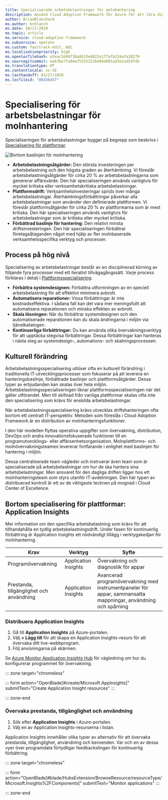 ```yaml
---
title: Specialiserade arbetsbelastningar för molnhantering
description: Använd Cloud Adoption Framework för Azure för att lära dig om specialiserade arbetsbelastningar för molnhantering.
author: BrianBlanchard
ms.author: brblanch
ms.date: 10/17/2019
ms.topic: article
ms.service: cloud-adoption-framework
ms.subservice: operate
ms.custom: fasttrack-edit, AQC
ms.localizationpriority: high
ms.openlocfilehash: e2eac3d49f38a8b15ed822e177afb224afa20270
ms.sourcegitcommit: ea63be7fa94a75335223bd84d065ad3ea1d54fdb
ms.translationtype: HT
ms.contentlocale: sv-SE
ms.lasthandoff: 03/27/2020
ms.locfileid: "80356437"
---
```

# <a name="workload-specialization-for-cloud-management"></a>Specialisering för arbetsbelastningar för molnhantering

Specialiseringen för arbetsbelastningar bygger på begrepp som beskrivs i [Specialisering för plattformar](./platform-specialization.md).

![Bortom baslinjen för molnhantering](../../_images/manage/beyond-the-baseline.png)

- **Arbetsbelastningsåtgärder:** Den största investeringen per arbetsbelastning och den högsta graden av återhämtning. Vi föreslår arbetsbelastningsåtgärder för cirka 20 % av arbetsbelastningarna som genererar affärsvärde. Den här specialiseringen används vanligtvis för mycket kritiska eller verksamhetskritiska arbetsbelastningar.
- **Plattformsdrift:** Verksamhetsinvesteringar sprids över många arbetsbelastningar. Återhämtningsförbättringar påverkar alla arbetsbelastningar som använder den definierade plattformen. Vi föreslår plattformsåtgärder för cirka 20 % av plattformarna som är mest kritiska. Den här specialiseringen används vanligtvis för arbetsbelastningar som är kritiska eller mycket kritiska.
- **Förbättrad baslinje för hantering:** Den relativt minsta driftsinvesteringen. Den här specialiseringen förbättrar företagsåtaganden något med hjälp av fler molnbaserade verksamhetsspecifika verktyg och processer.

## <a name="high-level-process"></a>Process på hög nivå

Specialisering av arbetsbelastningar består av en disciplinerad körning av följande fyra processer med ett iterativt tillvägagångssätt. Varje process förklaras i detalj i [Plattformsspecialisering](./platform-specialization.md).

- **Förbättra systemdesignen:** Förbättra utformningen av en speciell arbetsbelastning för att effektivt minimera avbrott.
- **Automatisera reparationer:** Vissa förbättringar är inte kostnadseffektiva. I sådana fall kan det vara mer meningsfullt att automatisera reparationen och minska effekten av avbrott.
- **Skala lösningen:** När du förbättrar systemdesignen och den automatiserade reparationen kan du skala ändringarna i miljön via tjänstkatalogen.
- **Kontinuerliga förbättringar:** Du kan använda olika övervakningsverktyg för att upptäcka stegvisa förbättringar. Dessa förbättringar kan hanteras i nästa steg av systemdesign-, automations- och skalningsprocessen.

## <a name="cultural-change"></a>Kulturell förändring

Arbetsbelastningsspecialisering utlöser ofta en kulturell förändring i traditionella IT-utvecklingsprocesser som fokuserar på att leverera en hanteringsbaslinje, förbättrade baslinjer och plattformsåtgärder. Dessa typer av erbjudanden kan skalas över hela miljön. Arbetsbelastningsspecialiseringen liknar plattformsspecialiseringen när det gäller utförandet. Men till skillnad från vanliga plattformar skalas ofta inte den specialisering som krävs för enskilda arbetsbelastningar.

När arbetsbelastningsspecialisering krävs utvecklas driftshanteringen ofta bortom ett centralt IT-perspektiv. Metoden som föreslås i Cloud Adoption Framework är en distribution av molnhanteringsfunktioner.

I den här modellen flyttas operativa uppgifter som övervakning, distribution, DevOps och andra innovationsfokuserade funktioner till en programutvecklings- eller affärsenhetsorganisation. Molnplattforms- och molnövervakningsteamen levererar fortfarande i enlighet med baslinjen för hantering i miljön.

Dessa centraliserade team vägleder och instruerar även team som är specialiserade på arbetsbelastningar om hur de ska hantera sina arbetsbelastningar. Men ansvaret för den dagliga driften ligger hos ett molnhanteringsteam som styrs utanför IT-avdelningen. Den här typen av distribuerad kontroll är ett av de viktigaste tecknen på mognad i Cloud Center of Excellence.

## <a name="beyond-platform-specialization-application-insights"></a>Bortom specialisering för plattformar: Application Insights

Mer information om den specifika arbetsbelastning som krävs för att tillhandahålla en tydlig arbetsbelastningsdrift. Under fasen för kontinuerlig förbättring är Application Insights ett nödvändigt tillägg i verktygskedjan för molnhantering.

|Krav|Verktyg|Syfte|
|---|---|---|
|Programövervakning|Application Insights|Övervakning och diagnostik för appar|
|Prestanda, tillgänglighet och användning|Application Insights|Avancerad programövervakning med instrumentpaneler för appar, sammansatta mappningar, användning och spårning|

### <a name="deploy-application-insights"></a>Distribuera Application Insights

1. Gå till **Application Insights** på Azure-portalen.
1. Välj **+ Lägg till** för att skapa en Application Insights-resurs för att övervaka ditt live-webbprogram.
1. Följ anvisningarna på skärmen.

Se [Azure Monitor Application Insights Hub](https://docs.microsoft.com/azure/azure-monitor/azure-monitor-app-hub) för vägledning om hur du konfigurerar programmet för övervakning.

::: zone target="chromeless"

::: form action="OpenBlade[#create/Microsoft.AppInsights]" submitText="Create Application Insight resources" :::

::: zone-end

### <a name="monitor-performance-availability-and-usage"></a>Övervaka prestanda, tillgänglighet och användning

1. Sök efter **Application Insights** i Azure-portalen.
1. Välj en av Application Insights-resurserna i listan.

Application Insights innehåller olika typer av alternativ för att övervaka prestanda, tillgänglighet, användning och beroenden. Var och en av dessa vyer över programdata förtydligar feedbackslingan för kontinuerlig förbättring.

::: zone target="chromeless"

<!-- markdownlint-disable DOCSMD001 -->

::: form action="OpenBlade[#blade/HubsExtension/BrowseResource/resourceType/Microsoft.Insights%2FComponents]" submitText="Monitor applications" :::

<!-- markdownlint-enable DOCSMD001 -->

::: zone-end
